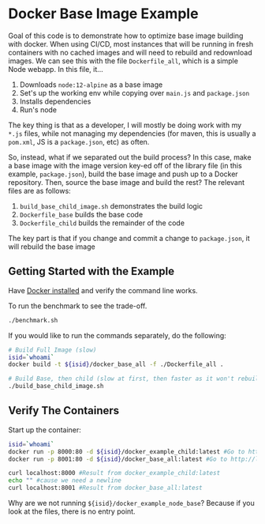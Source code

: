 # Docker Base Image Example

Goal of this code is to demonstrate how to optimize base image building with docker.  When using CI/CD, most instances that will be running in fresh containers with no cached images and will need to rebuild and redownload images.  We can see this with the file `Dockerfile_all`, which is a simple Node webapp.  In this file, it...
1. Downloads `node:12-alpine` as a base image
1. Set's up the working env while copying over `main.js` and `package.json`
1. Installs dependencies
1. Run's node

The key thing is that as a developer, I will mostly be doing work with my `*.js` files, while not managing my dependencies (for maven, this is usually a `pom.xml`, JS is a `package.json`, etc) as often.

So, instead, what if we separated out the build process?  In this case, make a base image with the image version key-ed off of the library file (in this example, `package.json`), build the base image and push up to a Docker repository.  Then, source the base image and build the rest?  The relevant files are as follows:

1. `build_base_child_image.sh` demonstrates the build logic
1. `Dockerfile_base` builds the base code
1. `Dockerfile_child` builds the remainder of the code 

The key part is that if you change and commit a change to `package.json`, it will rebuild the base image

## Getting Started with the Example

Have [Docker installed](https://docs.docker.com/install/) and verify the command line works.

To run the benchmark to see the trade-off.

```sh
./benchmark.sh
```

If you would like to run the commands separately, do the following:
```sh
# Build Full Image (slow)
isid=`whoami`
docker build -t ${isid}/docker_base_all -f ./Dockerfile_all . 

# Build Base, then child (slow at first, then faster as it won't rebuild base.  If you want to retrigger the base build, simply make a change to package.json and commit)
./build_base_child_image.sh
```

## Verify The Containers

Start up the container:
```sh
isid=`whoami`
docker run -p 8000:80 -d ${isid}/docker_example_child:latest #Go to http://localhost:8000.  
docker run -p 8001:80 -d ${isid}/docker_base_all:latest #Go to http://localhost:8001.  
```

```sh
curl localhost:8000 #Result from docker_example_child:latest
echo "" #cause we need a newline
curl localhost:8001 #Result from docker_base_all:latest
```

Why are we not running `${isid}/docker_example_node_base`?  Because if you look at the files, there is no entry point.